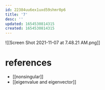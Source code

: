 ```yaml
---
id: 22384uu6ex1uxd59shmr0p6
title: '7'
desc: ''
updated: 1654530814315
created: 1654530814315
---
```

![[Screen Shot 2021-11-07 at 7.48.21 AM.png]]
# references
- [[nonsingular]]
- [[eigenvalue and eigenvector]]
